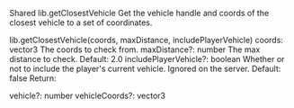 Shared
lib.getClosestVehicle
Get the vehicle handle and coords of the closest vehicle to a set of coordinates.

lib.getClosestVehicle(coords, maxDistance, includePlayerVehicle)
coords: vector3
The coords to check from.
maxDistance?: number
The max distance to check.
Default: 2.0
includePlayerVehicle?: boolean
Whether or not to include the player's current vehicle. Ignored on the server.
Default: false
Return:

vehicle?: number
vehicleCoords?: vector3

